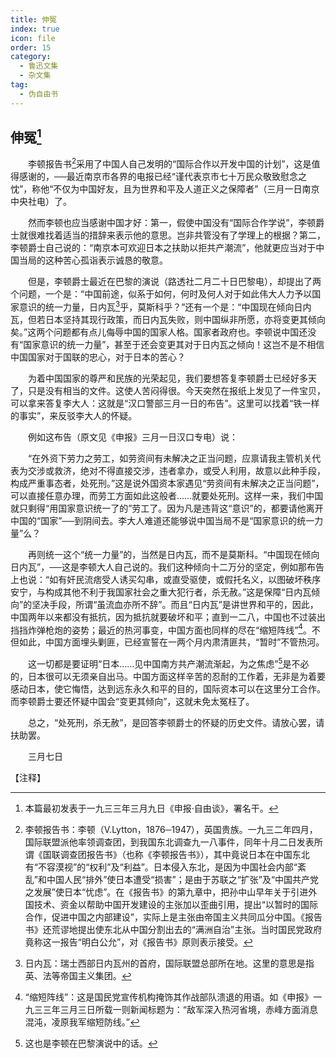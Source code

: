 ```yaml
---
title: 伸冤
index: true
icon: file
order: 15
category:
  - 鲁迅文集
  - 杂文集
tag:  
  - 伪自由书
---
```


## 伸冤[^①]

　　李顿报告书[^②]采用了中国人自己发明的“国际合作以开发中国的计划”，这是值得感谢的，──最近南京市各界的电报已经“谨代表京市七十万民众敬致慰念之忱”，称他“不仅为中国好友，且为世界和平及人道正义之保障者”（三月一日南京中央社电）了。

　　然而李顿也应当感谢中国才好：第一，假使中国没有“国际合作学说”，李顿爵士就很难找着适当的措辞来表示他的意思。岂非共管没有了学理上的根据？第二，李顿爵士自己说的：“南京本可欢迎日本之扶助以拒共产潮流”，他就更应当对于中国当局的这种苦心孤诣表示诚恳的敬意。

　　但是，李顿爵士最近在巴黎的演说（路透社二月二十日巴黎电），却提出了两个问题，一个是：“中国前途，似系于如何，何时及何人对于如此伟大人力予以国家意识的统一力量，日内瓦[^③]乎，莫斯科乎？”还有一个是：“中国现在倾向日内瓦，但若日本坚持其现行政策，而日内瓦失败，则中国纵非所愿，亦将变更其倾向矣。”这两个问题都有点儿侮辱中国的国家人格。国家者政府也。李顿说中国还没有“国家意识的统一力量”，甚至于还会变更其对于日内瓦之倾向！这岂不是不相信中国国家对于国联的忠心，对于日本的苦心？

　　为着中国国家的尊严和民族的光荣起见，我们要想答复李顿爵士已经好多天了，只是没有相当的文件。这使人苦闷得很。今天突然在报纸上发见了一件宝贝，可以拿来答复李大人：这就是“汉口警部三月一日的布告”。这里可以找着“铁一样的事实”，来反驳李大人的怀疑。

　　例如这布告（原文见《申报》三月一日汉口专电）说：

　　“在外资下劳力之劳工，如劳资间有未解决之正当问题，应禀请我主管机关代表为交涉或救济，绝对不得直接交涉，违者拿办，或受人利用，故意以此种手段，构成严重事态者，处死刑。”这是说外国资本家遇见“劳资间有未解决之正当问题”，可以直接任意办理，而劳工方面如此这般者……就要处死刑。这样一来，我们中国就只剩得“用国家意识统一了的”劳工了。因为凡是违背这“意识”的，都要请他离开中国的“国家”──到阴间去。李大人难道还能够说中国当局不是“国家意识的统一力量”么？

　　再则统一这个“统一力量”的，当然是日内瓦，而不是莫斯科。“中国现在倾向日内瓦”，──这是李顿大人自己说的。我们这种倾向十二万分的坚定，例如那布告上也说：“如有奸民流痞受人诱买勾串，或直受驱使，或假托名义，以图破坏秩序安宁，与构成其他不利于我国家社会之重大犯行者，杀无赦。”这是保障“日内瓦倾向”的坚决手段，所谓“虽流血亦所不辞”。而且“日内瓦”是讲世界和平的，因此，中国两年以来都没有抵抗，因为抵抗就要破坏和平；直到一二八，中国也不过装出挡挡炸弹枪炮的姿势；最近的热河事变，中国方面也同样的尽在“缩短阵线”[^④]。不但如此，中国方面埋头剿匪，已经宣誓在一两个月内肃清匪共，“暂时”不管热河。

　　这一切都是要证明“日本……见中国南方共产潮流渐起，为之焦虑”[^⑤]是不必的，日本很可以无须亲自出马。中国方面这样辛苦的忍耐的工作着，无非是为着要感动日本，使它悔悟，达到远东永久和平的目的，国际资本可以在这里分工合作。而李顿爵士要还怀疑中国会“变更其倾向”，这就未免太冤枉了。

　　总之，“处死刑，杀无赦”，是回答李顿爵士的怀疑的历史文件。请放心罢，请扶助罢。

　　三月七日

【注释】

[^①]:本篇最初发表于一九三三年三月九日《申报·自由谈》，署名干。

[^②]:李顿报告书：李顿（V.Lytton，1876─1947），英国贵族。一九三二年四月，国际联盟派他率领调查团，到我国东北调查九一八事件，同年十月二日发表所谓《国联调查团报告书》（也称《李顿报告书》），其中竟说日本在中国东北有“不容漠视”的“权利”及“利益”。日本侵入东北，是因为中国社会内部“紊乱”和中国人民“排外”使日本遭受“损害”；是由于苏联之“扩张”及“中国共产党之发展”使日本“忧虑”。在《报告书》的第九章中，把孙中山早年关于引进外国技术、资金以帮助中国开发建设的主张加以歪曲引用，提出“以暂时的国际合作，促进中国之内部建设”，实际上是主张由帝国主义共同瓜分中国。《报告书》还荒谬地提出使东北从中国分割出去的“满洲自治”主张。当时国民党政府竟称这一报告“明白公允”，对《报告书》原则表示接受。

[^③]:日内瓦：瑞士西部日内瓦州的首府，国际联盟总部所在地。这里的意思是指英、法等帝国主义集团。

[^④]:“缩短阵线”：这是国民党宣传机构掩饰其作战部队溃退的用语。如《申报》一九三三年三月三日所载一则新闻标题为：“敌军深入热河省境，赤峰方面消息混沌，凌原我军缩短防线。”

[^⑤]:这也是李顿在巴黎演说中的话。
